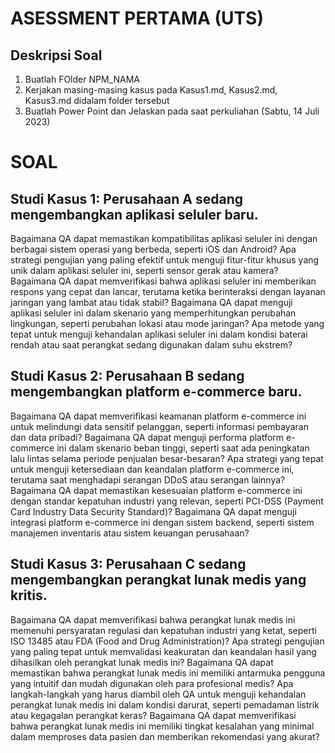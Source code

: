 # ASESSMENT PERTAMA (UTS)
## Deskripsi Soal
1. Buatlah FOlder NPM_NAMA
2. Kerjakan masing-masing kasus pada Kasus1.md, Kasus2.md, Kasus3.md didalam folder tersebut
3. Buatlah Power Point dan Jelaskan pada saat perkuliahan (Sabtu, 14 Juli 2023)

# SOAL
## Studi Kasus 1: Perusahaan A sedang mengembangkan aplikasi seluler baru.

Bagaimana QA dapat memastikan kompatibilitas aplikasi seluler ini dengan berbagai sistem operasi yang berbeda, seperti iOS dan Android?
Apa strategi pengujian yang paling efektif untuk menguji fitur-fitur khusus yang unik dalam aplikasi seluler ini, seperti sensor gerak atau kamera?
Bagaimana QA dapat memverifikasi bahwa aplikasi seluler ini memberikan respons yang cepat dan lancar, terutama ketika berinteraksi dengan layanan jaringan yang lambat atau tidak stabil?
Bagaimana QA dapat menguji aplikasi seluler ini dalam skenario yang memperhitungkan perubahan lingkungan, seperti perubahan lokasi atau mode jaringan?
Apa metode yang tepat untuk menguji kehandalan aplikasi seluler ini dalam kondisi baterai rendah atau saat perangkat sedang digunakan dalam suhu ekstrem?

## Studi Kasus 2: Perusahaan B sedang mengembangkan platform e-commerce baru.
Bagaimana QA dapat memverifikasi keamanan platform e-commerce ini untuk melindungi data sensitif pelanggan, seperti informasi pembayaran dan data pribadi?
Bagaimana QA dapat menguji performa platform e-commerce ini dalam skenario beban tinggi, seperti saat ada peningkatan lalu lintas selama periode penjualan besar-besaran?
Apa strategi yang tepat untuk menguji ketersediaan dan keandalan platform e-commerce ini, terutama saat menghadapi serangan DDoS atau serangan lainnya?
Bagaimana QA dapat memastikan kesesuaian platform e-commerce ini dengan standar kepatuhan industri yang relevan, seperti PCI-DSS (Payment Card Industry Data Security Standard)?
Bagaimana QA dapat menguji integrasi platform e-commerce ini dengan sistem backend, seperti sistem manajemen inventaris atau sistem keuangan perusahaan?

## Studi Kasus 3: Perusahaan C sedang mengembangkan perangkat lunak medis yang kritis.
Bagaimana QA dapat memverifikasi bahwa perangkat lunak medis ini memenuhi persyaratan regulasi dan kepatuhan industri yang ketat, seperti ISO 13485 atau FDA (Food and Drug Administration)?
Apa strategi pengujian yang paling tepat untuk memvalidasi keakuratan dan keandalan hasil yang dihasilkan oleh perangkat lunak medis ini?
Bagaimana QA dapat memastikan bahwa perangkat lunak medis ini memiliki antarmuka pengguna yang intuitif dan mudah digunakan oleh para profesional medis?
Apa langkah-langkah yang harus diambil oleh QA untuk menguji kehandalan perangkat lunak medis ini dalam kondisi darurat, seperti pemadaman listrik atau kegagalan perangkat keras?
Bagaimana QA dapat memverifikasi bahwa perangkat lunak medis ini memiliki tingkat kesalahan yang minimal dalam memproses data pasien dan memberikan rekomendasi yang akurat?